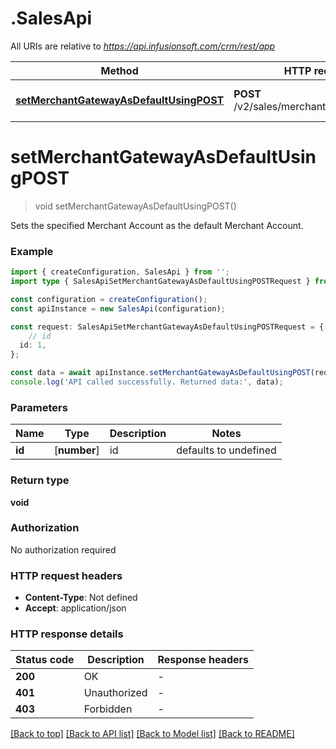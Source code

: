 # .SalesApi

All URIs are relative to *https://api.infusionsoft.com/crm/rest/app*

Method | HTTP request | Description
------------- | ------------- | -------------
[**setMerchantGatewayAsDefaultUsingPOST**](SalesApi.md#setMerchantGatewayAsDefaultUsingPOST) | **POST** /v2/sales/merchants/{id}:setDefault | Set default Merchant Account


# **setMerchantGatewayAsDefaultUsingPOST**
> void setMerchantGatewayAsDefaultUsingPOST()

Sets the specified Merchant Account as the default Merchant Account.

### Example


```typescript
import { createConfiguration, SalesApi } from '';
import type { SalesApiSetMerchantGatewayAsDefaultUsingPOSTRequest } from '';

const configuration = createConfiguration();
const apiInstance = new SalesApi(configuration);

const request: SalesApiSetMerchantGatewayAsDefaultUsingPOSTRequest = {
    // id
  id: 1,
};

const data = await apiInstance.setMerchantGatewayAsDefaultUsingPOST(request);
console.log('API called successfully. Returned data:', data);
```


### Parameters

Name | Type | Description  | Notes
------------- | ------------- | ------------- | -------------
 **id** | [**number**] | id | defaults to undefined


### Return type

**void**

### Authorization

No authorization required

### HTTP request headers

 - **Content-Type**: Not defined
 - **Accept**: application/json


### HTTP response details
| Status code | Description | Response headers |
|-------------|-------------|------------------|
**200** | OK |  -  |
**401** | Unauthorized |  -  |
**403** | Forbidden |  -  |

[[Back to top]](#) [[Back to API list]](README.md#documentation-for-api-endpoints) [[Back to Model list]](README.md#documentation-for-models) [[Back to README]](README.md)


